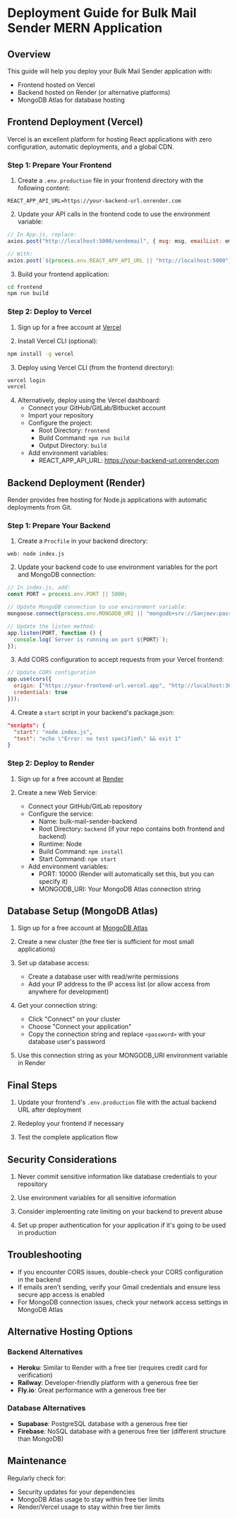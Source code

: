 # Deployment Guide for Bulk Mail Sender MERN Application

## Overview

This guide will help you deploy your Bulk Mail Sender application with:
- Frontend hosted on Vercel
- Backend hosted on Render (or alternative platforms)
- MongoDB Atlas for database hosting

## Frontend Deployment (Vercel)

Vercel is an excellent platform for hosting React applications with zero configuration, automatic deployments, and a global CDN.

### Step 1: Prepare Your Frontend

1. Create a `.env.production` file in your frontend directory with the following content:

```
REACT_APP_API_URL=https://your-backend-url.onrender.com
```

2. Update your API calls in the frontend code to use the environment variable:

```javascript
// In App.js, replace:
axios.post("http://localhost:5000/sendemail", { msg: msg, emailList: emailList })

// With:
axios.post(`${process.env.REACT_APP_API_URL || "http://localhost:5000"}/sendemail`, { msg: msg, emailList: emailList })
```

3. Build your frontend application:

```sh
cd frontend
npm run build
```

### Step 2: Deploy to Vercel

1. Sign up for a free account at [Vercel](https://vercel.com)

2. Install Vercel CLI (optional):

```sh
npm install -g vercel
```

3. Deploy using Vercel CLI (from the frontend directory):

```sh
vercel login
vercel
```

4. Alternatively, deploy using the Vercel dashboard:
   - Connect your GitHub/GitLab/Bitbucket account
   - Import your repository
   - Configure the project:
     - Root Directory: `frontend`
     - Build Command: `npm run build`
     - Output Directory: `build`
   - Add environment variables:
     - REACT_APP_API_URL: https://your-backend-url.onrender.com

## Backend Deployment (Render)

Render provides free hosting for Node.js applications with automatic deployments from Git.

### Step 1: Prepare Your Backend

1. Create a `Procfile` in your backend directory:

```
web: node index.js
```

2. Update your backend code to use environment variables for the port and MongoDB connection:

```javascript
// In index.js, add:
const PORT = process.env.PORT || 5000;

// Update MongoDB connection to use environment variable:
mongoose.connect(process.env.MONGODB_URI || "mongodb+srv://Sanjeev:passkey1234567@cluster0.q2ljzd7.mongodb.net/passkey?retryWrites=true&w=majority&appName=Cluster0")

// Update the listen method:
app.listen(PORT, function () {
  console.log(`Server is running on port ${PORT}`);
});
```

3. Add CORS configuration to accept requests from your Vercel frontend:

```javascript
// Update CORS configuration
app.use(cors({
  origin: ["https://your-frontend-url.vercel.app", "http://localhost:3000"],
  credentials: true
}));
```

4. Create a `start` script in your backend's package.json:

```json
"scripts": {
  "start": "node index.js",
  "test": "echo \"Error: no test specified\" && exit 1"
}
```

### Step 2: Deploy to Render

1. Sign up for a free account at [Render](https://render.com)

2. Create a new Web Service:
   - Connect your GitHub/GitLab repository
   - Configure the service:
     - Name: bulk-mail-sender-backend
     - Root Directory: `backend` (if your repo contains both frontend and backend)
     - Runtime: Node
     - Build Command: `npm install`
     - Start Command: `npm start`
   - Add environment variables:
     - PORT: 10000 (Render will automatically set this, but you can specify it)
     - MONGODB_URI: Your MongoDB Atlas connection string

## Database Setup (MongoDB Atlas)

1. Sign up for a free account at [MongoDB Atlas](https://www.mongodb.com/cloud/atlas)

2. Create a new cluster (the free tier is sufficient for most small applications)

3. Set up database access:
   - Create a database user with read/write permissions
   - Add your IP address to the IP access list (or allow access from anywhere for development)

4. Get your connection string:
   - Click "Connect" on your cluster
   - Choose "Connect your application"
   - Copy the connection string and replace `<password>` with your database user's password

5. Use this connection string as your MONGODB_URI environment variable in Render

## Final Steps

1. Update your frontend's `.env.production` file with the actual backend URL after deployment

2. Redeploy your frontend if necessary

3. Test the complete application flow

## Security Considerations

1. Never commit sensitive information like database credentials to your repository

2. Use environment variables for all sensitive information

3. Consider implementing rate limiting on your backend to prevent abuse

4. Set up proper authentication for your application if it's going to be used in production

## Troubleshooting

- If you encounter CORS issues, double-check your CORS configuration in the backend
- If emails aren't sending, verify your Gmail credentials and ensure less secure app access is enabled
- For MongoDB connection issues, check your network access settings in MongoDB Atlas

## Alternative Hosting Options

### Backend Alternatives

- **Heroku**: Similar to Render with a free tier (requires credit card for verification)
- **Railway**: Developer-friendly platform with a generous free tier
- **Fly.io**: Great performance with a generous free tier

### Database Alternatives

- **Supabase**: PostgreSQL database with a generous free tier
- **Firebase**: NoSQL database with a generous free tier (different structure than MongoDB)

## Maintenance

Regularly check for:
- Security updates for your dependencies
- MongoDB Atlas usage to stay within free tier limits
- Render/Vercel usage to stay within free tier limits